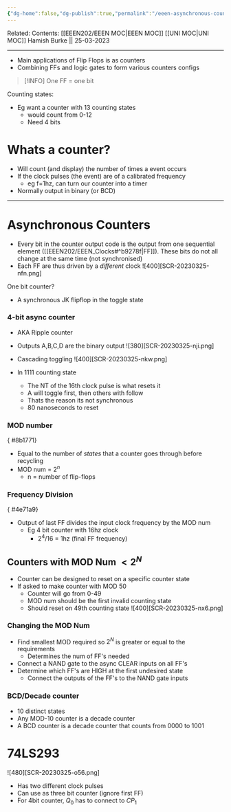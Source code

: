 ```yaml
---
{"dg-home":false,"dg-publish":true,"permalink":"/eeen-asynchronous-counters/","dgPassFrontmatter":true}
---
```


Related: 
Contents: [[EEEN202/EEEN MOC\|EEEN MOC]]
[[UNI MOC\|UNI MOC]]
Hamish Burke || 25-03-2023
***

- Main applications of Flip Flops is as counters
- Combining FFs and logic gates to form various counters configs

> [!INFO]
> One FF = one bit


Counting states:
- Eg want a counter with 13 counting states
	- would count from 0-12
	- Need 4 bits

# Whats a counter?
- Will count (and display) the number of times a event occurs
- If the clock pulses (the event) are of a calibrated frequency
	- eg f=1hz, can turn our counter into a timer
- Normally output in binary (or BCD)


***


# Asynchronous Counters
- Every bit in the counter output code is the output from one sequential element ([[EEEN202/EEEN_Clocks#^b9278f\|FF]]). These bits do not all change at the same time (not synchronised)
- Each FF are thus driven by a *different* clock
![400][SCR-20230325-nfn.png]

One bit counter?
- A synchronous JK flipflop in the toggle state


### 4-bit async counter
- AKA Ripple counter
- Outputs A,B,C,D are the binary output
![380][SCR-20230325-nji.png]

- Cascading toggling
![400][SCR-20230325-nkw.png]

- In 1111 counting state
	- The NT of the 16th clock pulse is what resets it
	- A will toggle first, then others with follow
	- Thats the reason its not synchronous
	- 80 nanoseconds to reset

### MOD number
{ #8b1771}


- Equal to the number of *states* that a counter goes through before recycling
- MOD num = $2^n$ 
	- n = number of flip-flops

### Frequency Division
{ #4e71a9}


- Output of last FF divides the input clock frequency by the MOD num
	- Eg 4 bit counter with 16hz clock
		- $2^4/16$ = 1hz (final FF frequency)


## Counters with MOD Num $<2^N$
- Counter can be designed to reset on a specific counter state
- If asked to make counter with MOD 50
	- Counter will go from 0-49
	- MOD num should be the first invalid counting state
	- Should reset on 49th counting state
![400][SCR-20230325-nx6.png]

### Changing the MOD Num
- Find smallest MOD required so $2^N$ is greater or equal to the requirements
	- Determines the num of FF's needed
- Connect a NAND gate to the async CLEAR inputs on all FF's
- Determine which FF's are HIGH at the first undesired state
	- Connect the outputs of the FF's to the NAND gate inputs


### BCD/Decade counter
- 10 distinct states
- Any MOD-10 counter is a decade counter
- A BCD counter is a decade counter that counts from 0000 to 1001

# 74LS293
![480][SCR-20230325-o56.png]
- Has two different clock pulses
- Can use as three bit counter (ignore first FF)
- For 4bit counter, $Q_0$ has to connect to $CP_1$

